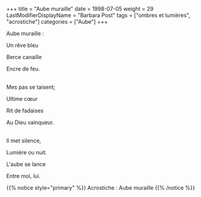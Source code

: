 +++
title = "Aube muraille"
date = 1998-07-05
weight = 29
LastModifierDisplayName = "Barbara Post"
tags = ["ombres et lumières", "acrostiche"]
categories = ["Aube"]
+++

Aube muraille :

Un rêve bleu

Berce canaille

Encre de feu.

 \
Mes pas se taisent;

Ultime cœur

Rit de fadaises

Au Dieu vainqueur.

 \
Il met silence,

Lumière ou nuit.

L'aube se lance

Entre moi, lui.

{{% notice style="primary" %}}
Acrostiche : Aube muraille
{{% /notice %}}
